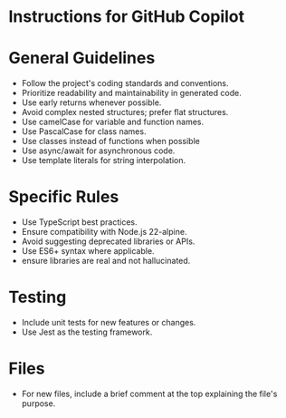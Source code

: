 # Instructions for GitHub Copilot

# General Guidelines

- Follow the project's coding standards and conventions.
- Prioritize readability and maintainability in generated code.
- Use early returns whenever possible.
- Avoid complex nested structures; prefer flat structures.
- Use camelCase for variable and function names.
- Use PascalCase for class names.
- Use classes instead of functions when possible
- Use async/await for asynchronous code.
- Use template literals for string interpolation.


# Specific Rules

- Use TypeScript best practices.
- Ensure compatibility with Node.js 22-alpine.
- Avoid suggesting deprecated libraries or APIs.
- Use ES6+ syntax where applicable.
- ensure libraries are real and not hallucinated.

# Testing

- Include unit tests for new features or changes.
- Use Jest as the testing framework.

# Files

- For new files, include a brief comment at the top explaining the file's purpose.
